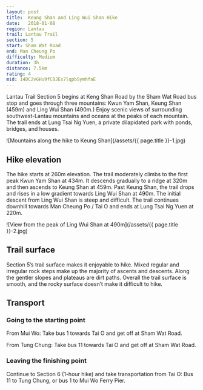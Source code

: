 ```yaml
---
layout: post
title:  Keung Shan and Ling Wui Shan Hike
date:   2018-01-08
region: Lantau
trail: Lantau Trail
section: 5
start: Sham Wat Road
end: Man Cheung Po
difficulty: Medium
duration: 3h
distance: 7.5km
rating: 4
mid: 14DC2vGHu9fCBJEx7lqpbSymhfaE
---
```

Lantau Trail Section 5 begins at Keng Shan Road by the Sham Wat Road bus stop and goes through three mountains: Kwun Yam Shan, Keung Shan (459m) and Ling Wui Shan (490m.) Enjoy scenic views of surrounding southwest-Lantau mountains and oceans at the peaks of each mountain. The trail ends at Lung Tsai Ng Yuen, a private dilapidated park with ponds, bridges, and houses.

![Mountains along the hike to Keung Shan](/assets/{{ page.title }}-1.jpg)

## Hike elevation

The hike starts at 260m elevation. The trail moderately climbs to the first peak Kwun Yam Shan at 434m. It descends gradually to a ridge at 320m and then ascends to Keung Shan at 459m. Past Keung Shan, the trail drops and rises in a low gradient towards Ling Wui Shan at 490m. The initial descent from Ling Wui Shan is steep and difficult. The trail continues downhill towards Man Cheung Po / Tai O and ends at Lung Tsai Ng Yuen at 220m.

![View from the peak of Ling Wui Shan at 490m](/assets/{{ page.title }}-2.jpg)

## Trail surface

Section 5’s trail surface makes it enjoyable to hike. Mixed regular and irregular rock steps make up the majority of ascents and descents. Along the gentler slopes and plateaus are dirt paths. Overall the trail surface is smooth, and the rocky surface doesn’t make it difficult to hike.

## Transport

### Going to the starting point

From Mui Wo: Take bus 1 towards Tai O and get off at Sham Wat Road.

From Tung Chung: Take bus 11 towards Tai O and get off at Sham Wat Road.

### Leaving the finishing point

Continue to Section 6 (1-hour hike) and take transportation from Tai O:
Bus 11 to Tung Chung, or bus 1 to Mui Wo Ferry Pier.